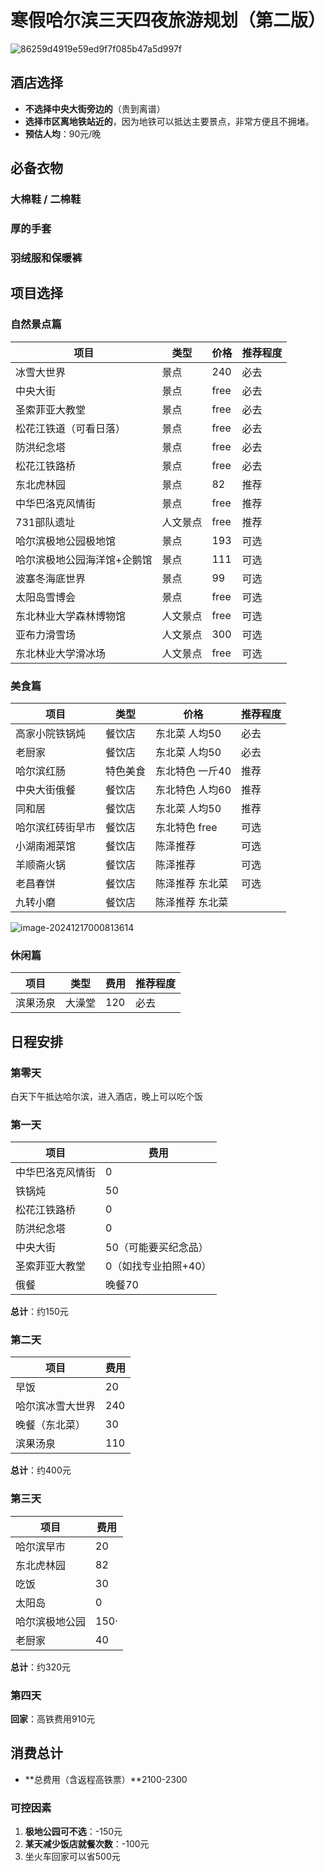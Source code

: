 # 寒假哈尔滨三天四夜旅游规划（第二版）

![86259d4919e59ed9f7f085b47a5d997f](assets/86259d4919e59ed9f7f085b47a5d997f.gif)

## 酒店选择

- **不选择中央大街旁边的**（贵到离谱）
- **选择市区离地铁站近的**，因为地铁可以抵达主要景点，非常方便且不拥堵。
- **预估人均**：90元/晚



## 必备衣物

### 大棉鞋 / 二棉鞋

### 厚的手套

### 羽绒服和保暖裤



## 项目选择

### 自然景点篇

| 项目                        | 类型     | 价格 | 推荐程度 |
| --------------------------- | -------- | ---- | -------- |
| 冰雪大世界                  | 景点     | 240  | 必去     |
| 中央大街                    | 景点     | free | 必去     |
| 圣索菲亚大教堂              | 景点     | free | 必去     |
| 松花江铁道（可看日落）      | 景点     | free | 必去     |
| 防洪纪念塔                  | 景点     | free | 必去     |
| 松花江铁路桥                | 景点     | free | 必去     |
| 东北虎林园                  | 景点     | 82   | 推荐     |
| 中华巴洛克风情街            | 景点     | free | 推荐     |
| 731部队遗址                 | 人文景点 | free | 推荐     |
| 哈尔滨极地公园极地馆        | 景点     | 193  | 可选     |
| 哈尔滨极地公园海洋馆+企鹅馆 | 景点     | 111  | 可选     |
| 波塞冬海底世界              | 景点     | 99   | 可选     |
| 太阳岛雪博会                | 景点     | free | 可选     |
| 东北林业大学森林博物馆      | 人文景点 | free | 可选     |
| 亚布力滑雪场                | 人文景点 | 300  | 可选     |
| 东北林业大学滑冰场          | 人文景点 | free | 可选     |

### 美食篇

| 项目             | 类型     | 价格              | 推荐程度 |
| ---------------- | -------- | ----------------- | -------- |
| 高家小院铁锅炖   | 餐饮店   | 东北菜 人均50     | 必去     |
| 老厨家           | 餐饮店   | 东北菜 人均50     | 必去     |
| 哈尔滨红肠       | 特色美食 | 东北特色 一斤40   | 推荐     |
| 中央大街俄餐     | 餐饮店   | 东北特色 人均60   | 推荐     |
| 同和居           | 餐饮店   | 东北菜 人均50     | 推荐     |
| 哈尔滨红砖街早市 | 餐饮店   | 东北特色 free     | 可选     |
| 小湖南湘菜馆     | 餐饮店   | 陈泽推荐          | 可选     |
| 羊顺斋火锅       | 餐饮店   | 陈泽推荐          | 可选     |
| 老昌春饼         | 餐饮店   | 陈泽推荐 东北菜   | 可选     |
| 九转小磨         | 餐饮店   | 陈泽推荐   东北菜 |          |

![image-20241217000813614](assets/image-20241217000813614.png)

### 休闲篇

| 项目     | 类型   | 费用 | 推荐程度 |
| -------- | ------ | ---- | -------- |
| 滨果汤泉 | 大澡堂 | 120  | 必去     |

## 日程安排

### 第零天

白天下午抵达哈尔滨，进入酒店，晚上可以吃个饭

### 第一天

| 项目             | 费用                 |
| ---------------- | -------------------- |
| 中华巴洛克风情街 | 0                    |
| 铁锅炖           | 50                   |
| 松花江铁路桥     | 0                    |
| 防洪纪念塔       | 0                    |
| 中央大街         | 50（可能要买纪念品） |
| 圣索菲亚大教堂   | 0（如找专业拍照+40） |
| 俄餐             | 晚餐70               |

**总计**：约150元

### 第二天

| 项目             | 费用 |
| ---------------- | ---- |
| 早饭             | 20   |
| 哈尔滨冰雪大世界 | 240  |
| 晚餐（东北菜）   | 30   |
| 滨果汤泉         | 110  |

**总计**：约400元

### 第三天

| 项目           | 费用 |
| -------------- | ---- |
| 哈尔滨早市     | 20   |
| 东北虎林园     | 82   |
| 吃饭           | 30   |
| 太阳岛         | 0    |
| 哈尔滨极地公园 | 150· |
| 老厨家         | 40   |

**总计**：约320元

### 第四天
**回家**：高铁费用910元

## 消费总计
- **总费用（含返程高铁票）**2100-2300

### 可控因素
1. **极地公园可不选**：-150元  
2. **某天减少饭店就餐次数**：-100元  
3. 坐火车回家可以省500元

